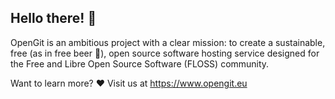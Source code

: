 ## Hello there! 👋

OpenGit is an ambitious project with a clear mission: to create a sustainable, free (as in free beer 🍺), open source software hosting service designed for the Free and Libre Open Source Software (FLOSS) community.

Want to learn more? ♥️ Visit us at https://www.opengit.eu

